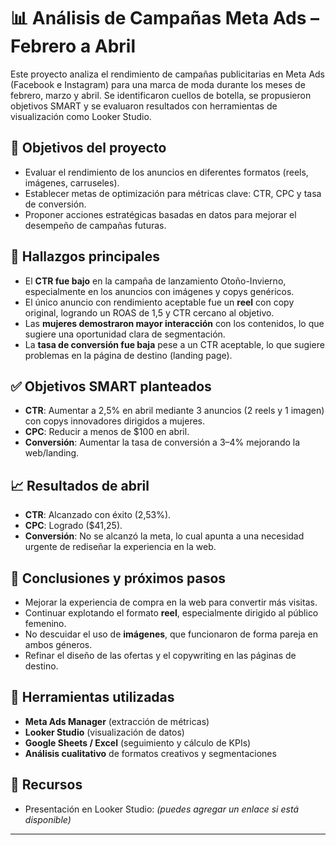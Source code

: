 # 📊 Análisis de Campañas Meta Ads – Febrero a Abril

Este proyecto analiza el rendimiento de campañas publicitarias en Meta Ads (Facebook e Instagram) para una marca de moda durante los meses de febrero, marzo y abril. Se identificaron cuellos de botella, se propusieron objetivos SMART y se evaluaron resultados con herramientas de visualización como Looker Studio.

## 🎯 Objetivos del proyecto

- Evaluar el rendimiento de los anuncios en diferentes formatos (reels, imágenes, carruseles).
- Establecer metas de optimización para métricas clave: CTR, CPC y tasa de conversión.
- Proponer acciones estratégicas basadas en datos para mejorar el desempeño de campañas futuras.

## 📌 Hallazgos principales

- El **CTR fue bajo** en la campaña de lanzamiento Otoño-Invierno, especialmente en los anuncios con imágenes y copys genéricos.
- El único anuncio con rendimiento aceptable fue un **reel** con copy original, logrando un ROAS de 1,5 y CTR cercano al objetivo.
- Las **mujeres demostraron mayor interacción** con los contenidos, lo que sugiere una oportunidad clara de segmentación.
- La **tasa de conversión fue baja** pese a un CTR aceptable, lo que sugiere problemas en la página de destino (landing page).

## ✅ Objetivos SMART planteados

- **CTR**: Aumentar a 2,5% en abril mediante 3 anuncios (2 reels y 1 imagen) con copys innovadores dirigidos a mujeres.
- **CPC**: Reducir a menos de $100 en abril.
- **Conversión**: Aumentar la tasa de conversión a 3–4% mejorando la web/landing.

## 📈 Resultados de abril

- **CTR**: Alcanzado con éxito (2,53%).
- **CPC**: Logrado ($41,25).
- **Conversión**: No se alcanzó la meta, lo cual apunta a una necesidad urgente de rediseñar la experiencia en la web.

## 🧠 Conclusiones y próximos pasos

- Mejorar la experiencia de compra en la web para convertir más visitas.
- Continuar explotando el formato **reel**, especialmente dirigido al público femenino.
- No descuidar el uso de **imágenes**, que funcionaron de forma pareja en ambos géneros.
- Refinar el diseño de las ofertas y el copywriting en las páginas de destino.

## 🧰 Herramientas utilizadas

- **Meta Ads Manager** (extracción de métricas)
- **Looker Studio** (visualización de datos)
- **Google Sheets / Excel** (seguimiento y cálculo de KPIs)
- **Análisis cualitativo** de formatos creativos y segmentaciones

## 📎 Recursos

- Presentación en Looker Studio: *(puedes agregar un enlace si está disponible)*

---

